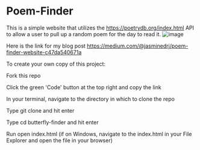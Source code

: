 # Poem-Finder
This is a simple website that utilizes the https://poetrydb.org/index.html API to allow a user to pull up a random poem for the day to read it.
![image](https://user-images.githubusercontent.com/63066804/145310604-d5e659f2-7f0d-42e7-9017-f0aeb1ebbf7a.png)

Here is the link for my blog post https://medium.com/@jasminedrj/poem-finder-website-c47da540671a

To create your own copy of this project:

Fork this repo

Click the green 'Code' button at the top right and copy the link

In your terminal, navigate to the directory in which to clone the repo

Type git clone <copied-link> and hit enter

Type cd butterfly-finder and hit enter

Run open index.html (if on Windows, navigate to the index.html in your File Explorer and open the file in your browser)

